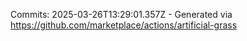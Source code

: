 Commits: 2025-03-26T13:29:01.357Z - Generated via https://github.com/marketplace/actions/artificial-grass
<br>
